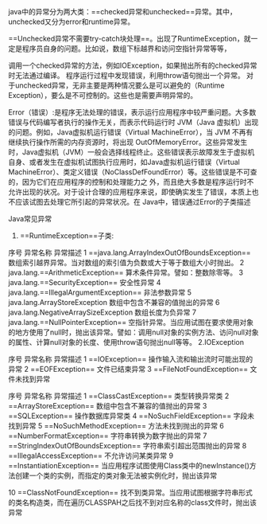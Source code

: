 java中的异常分为两大类：==checked异常和unchecked==异常。其中，unchecked又分为error和runtime异常。

==Unchecked异常不需要try-catch块处理==。出现了RuntimeException，就一定是程序员自身的问题。比如说，数组下标越界和访问空指针异常等等，

调用一个checked异常的方法，例如IOException，如果抛出所有的checked异常时无法通过编译。
程序运行过程中发现错误，利用throw语句抛出一个异常。
对于unchecked异常，无非主要是两种情况要么是可以避免的（Runtime Exception），要么是不可控制的。这些也是需要声明异常的。

Error（错误）:是程序无法处理的错误，表示运行应用程序中较严重问题。大多数错误与代码编写者执行的操作无关，而表示代码运行时 JVM（Java 虚拟机）出现的问题。例如，Java虚拟机运行错误（Virtual MachineError），当 JVM 不再有继续执行操作所需的内存资源时，将出现 OutOfMemoryError。这些异常发生时，Java虚拟机（JVM）一般会选择线程终止。这些错误表示故障发生于虚拟机自身、或者发生在虚拟机试图执行应用时，如Java虚拟机运行错误（Virtual MachineError）、类定义错误（NoClassDefFoundError）等。这些错误是不可查的，因为它们在应用程序的控制和处理能力之 外，而且绝大多数是程序运行时不允许出现的状况。对于设计合理的应用程序来说，即使确实发生了错误，本质上也不应该试图去处理它所引起的异常状况。在 Java中，错误通过Error的子类描述

Java常见异常

1. ==RuntimeException==子类:    

序号    异常名称    异常描述
1   ==java.lang.ArrayIndexOutOfBoundsException==    数组索引越界异常。当对数组的索引值为负数或大于等于数组大小时抛出。
2    java.lang.==ArithmeticException==     算术条件异常。譬如：整数除零等。
3    java.lang.==SecurityException==     安全性异常
4    java.lang.==IllegalArgumentException==    非法参数异常
5    java.lang.ArrayStoreException     数组中包含不兼容的值抛出的异常 
6    java.lang.NegativeArraySizeException    数组长度为负异常 
7    java.lang.==NullPointerException==   空指针异常。当应用试图在要求使用对象的地方使用了null时，抛出该异常。譬如：调用null对象的实例方法、访问null对象的属性、计算null对象的长度、使用throw语句抛出null等等。
      2.IOException

序号    异常名称    异常描述
1    ==IOException==    操作输入流和输出流时可能出现的异常
2    ==EOFException==    文件已结束异常
3    ==FileNotFoundException==    文件未找到异常

序号    异常名称    异常描述
1    ==ClassCastException==    类型转换异常类
2    ==ArrayStoreException==    数组中包含不兼容的值抛出的异常
3   ==SQLException==    操作数据库异常类
4    ==NoSuchFieldException==    字段未找到异常
5    ==NoSuchMethodException==   方法未找到抛出的异常
6    ==NumberFormatException==    字符串转换为数字抛出的异常
7    ==StringIndexOutOfBoundsException==    字符串索引超出范围抛出的异常
8   ==IllegalAccessException==    不允许访问某类异常
9    ==InstantiationException==  当应用程序试图使用Class类中的newInstance()方法创建一个类的实例，而指定的类对象无法被实例化时，抛出该异常

10    ==ClassNotFoundException==    找不到类异常。当应用试图根据字符串形式的类名构造类，而在遍历CLASSPAH之后找不到对应名称的class文件时，抛出该异常
